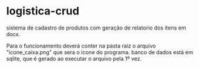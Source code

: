 # logistica-crud
sistema de cadastro de produtos com geração de relatorio dos itens em docx.



Para o funcionamento deverá  conter na  pasta raiz  o arquivo "icone_caixa.png"  que  sera o icone  do programa.
banco de dados está em sqlite, que é gerado ao  executar o arquivo  pela 1º vez.
